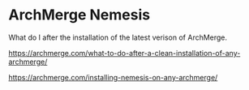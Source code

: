 # ArchMerge Nemesis

What do I after the installation of the latest verison of ArchMerge.

https://archmerge.com/what-to-do-after-a-clean-installation-of-any-archmerge/

https://archmerge.com/installing-nemesis-on-any-archmerge/
